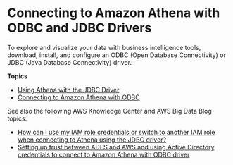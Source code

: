 # Connecting to Amazon Athena with ODBC and JDBC Drivers<a name="athena-bi-tools-jdbc-odbc"></a>

To explore and visualize your data with business intelligence tools, download, install, and configure an ODBC \(Open Database Connectivity\) or JDBC \(Java Database Connectivity\) driver\.

**Topics**
+ [Using Athena with the JDBC Driver](connect-with-jdbc.md)
+ [Connecting to Amazon Athena with ODBC](connect-with-odbc.md)

See also the following AWS Knowledge Center and AWS Big Data Blog topics:
+ [How can I use my IAM role credentials or switch to another IAM role when connecting to Athena using the JDBC driver?](http://aws.amazon.com/premiumsupport/knowledge-center/athena-iam-jdbc-driver/) 
+ [Setting up trust between ADFS and AWS and using Active Directory credentials to connect to Amazon Athena with ODBC driver](http://aws.amazon.com/blogs/big-data/setting-up-trust-between-adfs-and-aws-and-using-active-directory-credentials-to-connect-to-amazon-athena-with-odbc-driver/) 